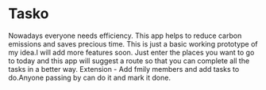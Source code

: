 # Tasko

Nowadays everyone needs efficiency.
This app helps to reduce carbon emissions and saves precious time.
This is just a basic working prototype of my idea.I will add more features soon.
Just enter the places you want to go to today and this app will suggest a route so that you can complete all the tasks in a better way.
Extension - Add fmily members and add tasks to do.Anyone passing by can do it and mark it done.
